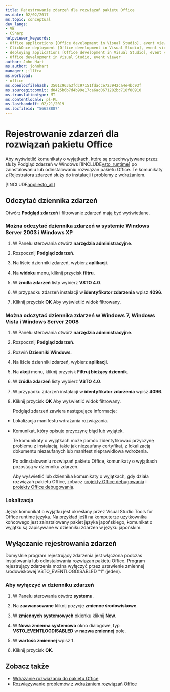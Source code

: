 ```yaml
---
title: Rejestrowanie zdarzeń dla rozwiązań pakietu Office
ms.date: 02/02/2017
ms.topic: conceptual
dev_langs:
- VB
- CSharp
helpviewer_keywords:
- Office applications [Office development in Visual Studio], event viewer
- ClickOnce deployment [Office development in Visual Studio], event viewer
- deploying applications [Office development in Visual Studio], event viewer
- Office development in Visual Studio, event viewer
author: John-Hart
ms.author: johnhart
manager: jillfra
ms.workload:
- office
ms.openlocfilehash: 3501c963a3fdc97151fdacce723942ca4e4bc93f
ms.sourcegitcommit: d0425b6b7d4b99e17ca6ac0671282bc718f80910
ms.translationtype: MT
ms.contentlocale: pl-PL
ms.lasthandoff: 02/21/2019
ms.locfileid: "56628887"
---
```

# <a name="event-logging-for-office-solutions"></a>Rejestrowanie zdarzeń dla rozwiązań pakietu Office
  Aby wyświetlić komunikaty o wyjątkach, które są przechwytywane przez służy Podgląd zdarzeń w Windows [!INCLUDE[vsto_runtime](../vsto/includes/vsto-runtime-md.md)] po zainstalowaniu lub odinstalowaniu rozwiązań pakietu Office. Te komunikaty z Rejestratora zdarzeń służy do instalacji i problemy z wdrażaniem.

 [!INCLUDE[appliesto_all](../vsto/includes/appliesto-all-md.md)]

## <a name="read-the-event-log"></a>Odczytać dziennika zdarzeń
 Otwórz **Podgląd zdarzeń** i filtrowanie zdarzeń mają być wyświetlane.

### <a name="to-read-the-event-log-in-windows-server-2003-and-windows-xp"></a>Można odczytać dziennika zdarzeń w systemie Windows Server 2003 i Windows XP

1.  W Panelu sterowania otwórz **narzędzia administracyjne**.

2.  Rozpocznij **Podgląd zdarzeń**.

3.  Na liście dzienniki zdarzeń, wybierz **aplikacji**.

4.  Na **widoku** menu, kliknij przycisk **filtru**.

5.  W **źródła zdarzeń** listy wybierz **VSTO 4.0**.

6.  W przypadku zdarzeń instalacji w **identyfikator zdarzenia** wpisz **4096**.

7.  Kliknij przycisk **OK** Aby wyświetlić widok filtrowany.

### <a name="to-read-the-event-log-in-windows-7-windows-vista-and-windows-server-2008"></a>Można odczytać dziennika zdarzeń w Windows 7, Windows Vista i Windows Server 2008

1. W Panelu sterowania otwórz **narzędzia administracyjne**.

2. Rozpocznij **Podgląd zdarzeń**.

3. Rozwiń **Dzienniki Windows**.

4. Na liście dzienniki zdarzeń, wybierz **aplikacji**.

5. Na **akcji** menu, kliknij przycisk **Filtruj bieżący dziennik**.

6. W **źródła zdarzeń** listy wybierz **VSTO 4.0**.

7. W przypadku zdarzeń instalacji w **identyfikator zdarzenia** wpisz **4096**.

8. Kliknij przycisk **OK** Aby wyświetlić widok filtrowany.

   Podgląd zdarzeń zawiera następujące informacje:

- Lokalizacja manifestu wdrażania rozwiązania.

- Komunikat, który opisuje przyczynę błąd lub wyjątek.

  Te komunikaty o wyjątkach może pomóc zidentyfikować przyczynę problemu z instalacją, takie jak niezaufany certyfikat, z lokalizacją dokumentu niezaufanych lub manifest nieprawidłowa wdrożenia.

  Po odinstalowaniu rozwiązań pakietu Office, komunikaty o wyjątkach pozostają w dzienniku zdarzeń.

  Aby wyświetlić lub dziennika komunikaty o wyjątkach, gdy działa rozwiązań pakietu Office, zobacz [projekty Office debugowania](../vsto/debugging-office-projects.md) i [projekty Office debugowania](../vsto/debugging-office-projects.md).

### <a name="localization"></a>Lokalizacja
 Język komunikat o wyjątku jest określany przez Visual Studio Tools for Office runtime języka. Na przykład jeśli na komputerze użytkownika końcowego jest zainstalowany pakiet języka japońskiego, komunikat o wyjątku są zapisywane w dzienniku zdarzeń w języku japońskim.

## <a name="disable-the-event-logger"></a>Wyłączanie rejestrowania zdarzeń
 Domyślnie program rejestrujący zdarzenia jest włączona podczas instalowania lub odinstalowania rozwiązań pakietu Office. Program rejestrujący zdarzenia można wyłączyć przez ustawienie zmiennej środowiskowej VSTO_EVENTLOGDISABLED "1" (jeden).

### <a name="to-disable-the-event-log"></a>Aby wyłączyć w dzienniku zdarzeń

1.  W Panelu sterowania otwórz **systemu**.

2.  Na **zaawansowane** kliknij pozycję **zmienne środowiskowe**.

3.  W **zmiennych systemowych** okienku kliknij **New**.

4.  W **Nowa zmienna systemowa** okno dialogowe, typ **VSTO_EVENTLOGDISABLED** w **nazwa zmiennej** pole.

5.  W **wartość zmiennej** wpisz **1**.

6.  Kliknij przycisk **OK**.

## <a name="see-also"></a>Zobacz także
- [Wdrażanie rozwiązania do pakietu Office](../vsto/deploying-an-office-solution.md)
- [Rozwiązywanie problemów z wdrażaniem rozwiązań Office](../vsto/troubleshooting-office-solution-deployment.md)
